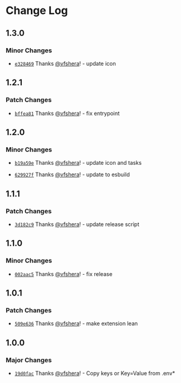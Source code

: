 # Change Log

## 1.3.0

### Minor Changes

- [`e328469`](https://github.com/vfshera/vscode-env-key-copier/commit/e32846950e72640fe2be5220ad0fb398d905f638) Thanks [@vfshera](https://github.com/vfshera)! - update icon

## 1.2.1

### Patch Changes

- [`bffea81`](https://github.com/vfshera/vscode-env-key-copier/commit/bffea81fe888282d8490036d868310e8e01a5728) Thanks [@vfshera](https://github.com/vfshera)! - fix entrypoint

## 1.2.0

### Minor Changes

- [`b19a59e`](https://github.com/vfshera/vscode-env-key-copier/commit/b19a59e378e93e00d5902615c8b2472293027a59) Thanks [@vfshera](https://github.com/vfshera)! - update icon and tasks

- [`629927f`](https://github.com/vfshera/vscode-env-key-copier/commit/629927f7dc28bfa724f02a6e1dd0ba4dda3eba4a) Thanks [@vfshera](https://github.com/vfshera)! - update to esbuild

## 1.1.1

### Patch Changes

- [`3d182c9`](https://github.com/vfshera/vscode-env-key-copier/commit/3d182c980afa2d10f7d9b294f2d5a203f0a46b7c) Thanks [@vfshera](https://github.com/vfshera)! - update release script

## 1.1.0

### Minor Changes

- [`002aac5`](https://github.com/vfshera/vscode-env-key-copier/commit/002aac5ad78c589514e90f7f527e8ed44ffa4845) Thanks [@vfshera](https://github.com/vfshera)! - fix release

## 1.0.1

### Patch Changes

- [`509e636`](https://github.com/vfshera/vscode-env-key-copier/commit/509e63611ad965ff7fdc69a49659e70946e84b91) Thanks [@vfshera](https://github.com/vfshera)! - make extension lean

## 1.0.0

### Major Changes

- [`19d0fac`](https://github.com/vfshera/vscode-env-key-copier/commit/19d0faca516b55e26cee60d9ea62596543422b46) Thanks [@vfshera](https://github.com/vfshera)! - Copy keys or Key=Value from .env\*
